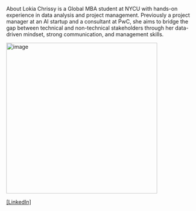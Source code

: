 About Lokia
Chrissy is a Global MBA student at NYCU with hands-on experience in data analysis and project management. Previously a project manager at an AI startup and a consultant at PwC, she aims to bridge the gap between technical and non-technical stakeholders through her data-driven mindset, strong communication, and management skills.

<img width="400" height="400" alt="image" src="https://github.com/user-attachments/assets/0c85da0b-c5f6-49fe-a4b7-5e8bd23868e6" />

 [[LinkedIn]](www.linkedin.com/in/laichiulok)
